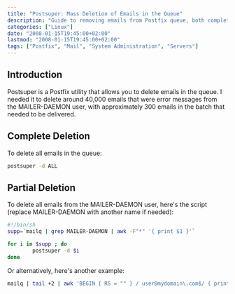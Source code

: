 ```yaml
---
title: "Postsuper: Mass Deletion of Emails in the Queue"
description: "Guide to removing emails from Postfix queue, both complete and selective deletions using postsuper utility."
categories: ["Linux"]
date: "2008-01-15T19:45:00+02:00"
lastmod: "2008-01-15T19:45:00+02:00"
tags: ["Postfix", "Mail", "System Administration", "Servers"]
---
```


## Introduction

Postsuper is a Postfix utility that allows you to delete emails in the queue. I needed it to delete around 40,000 emails that were error messages from the MAILER-DAEMON user, with approximately 300 emails in the batch that needed to be delivered.

## Complete Deletion

To delete all emails in the queue:

```bash
postsuper -d ALL
```

## Partial Deletion

To delete all emails from the MAILER-DAEMON user, here's the script (replace MAILER-DAEMON with another name if needed):

```bash
#!/bin/sh
supp=`mailq | grep MAILER-DAEMON | awk -F"*" '{ print $1 }'`

for i in $supp ; do
        postsuper -d $i  
done
```

Or alternatively, here's another example:

```bash
mailq | tail +2 | awk 'BEGIN { RS = "" } / user@mydomain\.com$/ { print $1 }' | tr -d '*!' | postsuper -d -
```
